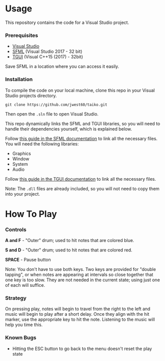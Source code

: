 # Usage

This repository contains the code for a Visual Studio project.

### Prerequisites

- [Visual Studio](https://visualstudio.microsoft.com/)
- [SFML](https://www.sfml-dev.org/download.php) (Visual Studio 2017 - 32 bit)
- [TGUI](https://tgui.eu/download/) (Visual C++15 (2017) - 32bit)

Save SFML in a location where you can access it easily.

### Installation

To compile the code on your local machine, clone this repo in your Visual Studio projects directory.

```
git clone https://github.com/jwest60/taiko.git
```

Then open the `.sln` file to open Visual Studio.

This repo dynamically links the SFML and TGUI libraries, so you will need to handle their dependencies yourself, which is explained below.

Follow [this guide in the SFML documentation](https://www.sfml-dev.org/tutorials/2.5/start-vc.php) to link all the necessary files. You will need the following libraries:
- Graphics
- Window
- System
- Audio

Follow [this guide in the TGUI documentation](https://tgui.eu/tutorials/0.8/visual-studio-precompiled/) to link all the necessary files.

Note: The `.dll` files are already included, so you will not need to copy them into your project.

# How To Play

### Controls

**A and F** - "Outer" drum; used to hit notes that are colored blue.

**S and D** - "Outer" drum; used to hit notes that are colored red.

**SPACE** - Pause button

Note: You don't have to use both keys. Two keys are provided for "double tapping", or when notes are appearing at intervals so close together that one key is too slow. They are not needed in the current state; using just one of each will suffice.

### Strategy

On pressing play, notes will begin to travel from the right to the left and music will begin to play after a short delay. Once they align with the hit marker, use the appropriate key to hit the note. Listening to the music will help you time this.

### Known Bugs

- Hitting the ESC button to go back to the menu doesn't reset the play state
